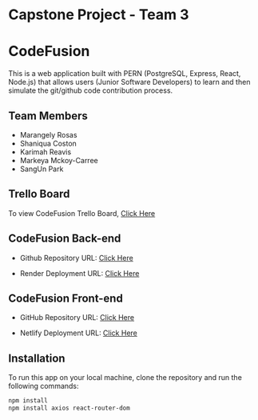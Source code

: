 # Capstone Project - Team 3

# CodeFusion

This is a web application built with PERN (PostgreSQL, Express, React, Node.js) that allows users (Junior Software Developers) to learn and then simulate the git/github code contribution process.

## Team Members

- Marangely Rosas
- Shaniqua Coston
- Karimah Reavis
- Markeya Mckoy-Carree 
- SangUn Park

## Trello Board 

To view CodeFusion Trello Board, [Click Here](https://trello.com/b/QIzIZ41p/93team-3-codefusion)

## CodeFusion Back-end 

- Github Repository URL: [Click Here](https://github.com/9-3-capstone-team-3/backend)

- Render Deployment URL: [Click Here]()

## CodeFusion Front-end

- GitHub Repository URL: [Click Here](https://github.com/9-3-capstone-team-3/frontend)

- Netlify Deployment URL: [Click Here]()

## Installation

To run this app on your local machine, clone the repository and run the following commands:

```bash
npm install
npm install axios react-router-dom
```

